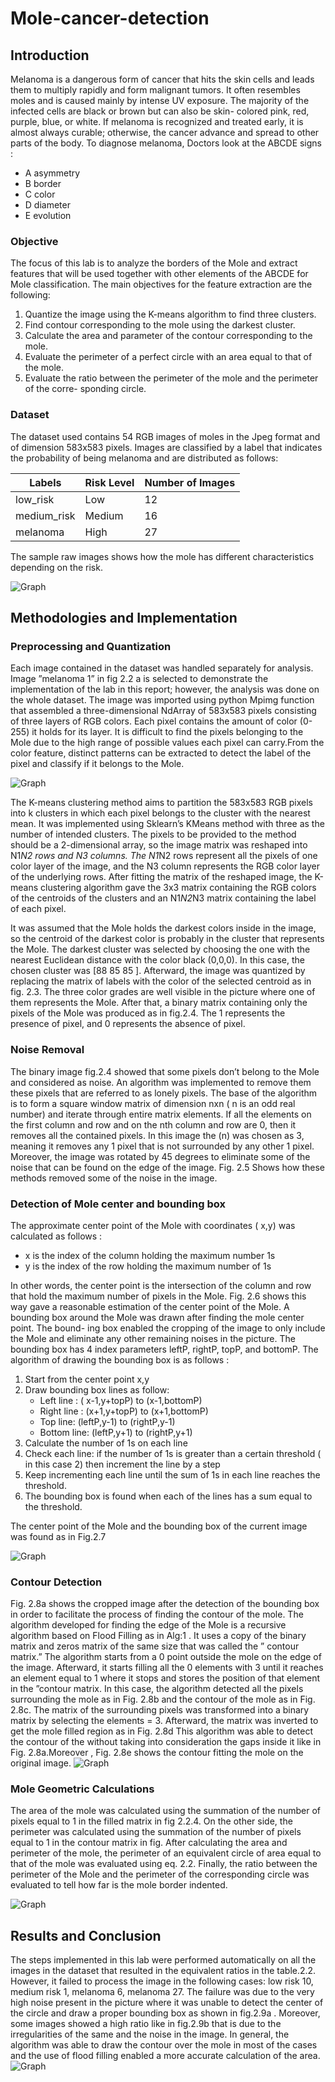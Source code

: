 # Mole-cancer-detection
## Introduction
Melanoma is a dangerous form of cancer that hits the skin cells and leads them to multiply rapidly and form malignant tumors. It often resembles moles and is caused mainly by intense UV exposure. The majority of the infected cells are black or brown but can also be skin- colored pink, red, purple, blue, or white. If melanoma is recognized and treated early, it is almost always curable; otherwise, the cancer advance and spread to other parts of the body. To diagnose melanoma, Doctors look at the ABCDE signs :
* A asymmetry
* B border
* C color
* D diameter 
* E evolution

### Objective
The focus of this lab is to analyze the borders of the Mole and extract features that will be used together with other elements of the ABCDE for Mole classification. The main objectives for the feature extraction are the following:
1. Quantize the image using the K-means algorithm to find three clusters.
1. Find contour corresponding to the mole using the darkest cluster.
1. Calculate the area and parameter of the contour corresponding to the mole.
1. Evaluate the perimeter of a perfect circle with an area equal to that of the mole.
1. Evaluate the ratio between the perimeter of the mole and the perimeter of the corre- sponding circle.

### Dataset

The dataset used contains 54 RGB images of moles in the Jpeg format and of dimension 583x583 pixels. Images are classified by a label that indicates the probability of being melanoma and are distributed as follows:


Labels | Risk Level | Number of Images
-------|-------|------
low_risk | Low | 12
medium_risk | Medium | 16
melanoma | High | 27


The sample raw images shows how the mole has different characteristics depending on the risk.

![Graph](https://github.com/engissa/Mole-cancer-detection/blob/master/Figures/raw_samples.png)

## Methodologies and Implementation
### Preprocessing and Quantization

Each image contained in the dataset was handled separately for analysis. Image ”melanoma 1” in fig 2.2 a is selected to demonstrate the implementation of the lab in this report; however, the analysis was done on the whole dataset. The image was imported using python Mpimg function that assembled a three-dimensional NdArray of 583x583 pixels consisting of three layers of RGB colors. Each pixel contains the amount of color (0-255) it holds for its layer. It is difficult to find the pixels belonging to the Mole due to the high range of possible values each pixel can carry.From the color feature, distinct patterns can be extracted to detect the label of the pixel and classify if it belongs to the Mole.

![Graph](https://github.com/engissa/Mole-cancer-detection/blob/master/Figures/quantizations.png)

The K-means clustering method aims to partition the 583x583 RGB pixels into k clusters in which each pixel belongs to the cluster with the nearest mean. It was implemented using Sklearn’s KMeans method with three as the number of intended clusters. The pixels to be provided to the method should be a 2-dimensional array, so the image matrix was reshaped into N1*N2 rows and N3 columns. The N1*N2 rows represent all the pixels of one color layer of the image, and the N3 column represents the RGB color layer of the underlying rows. After fitting the matrix of the reshaped image, the K-means clustering algorithm gave the 3x3 matrix containing the RGB colors of the centroids of the clusters and an N1*N2*N3 matrix containing the label of each pixel.

It was assumed that the Mole holds the darkest colors inside in the image, so the centroid of the darkest color is probably in the cluster that represents the Mole. The darkest cluster was selected by choosing the one with the nearest Euclidean distance with the color black (0,0,0). In this case, the chosen cluster was [88 85 85 ]. Afterward, the image was quantized by replacing the matrix of labels with the color of the selected centroid as in fig. 2.3. The three color grades are well visible in the picture where one of them represents the Mole. After that, a binary matrix containing only the pixels of the Mole was produced as in fig.2.4. The 1 represents the presence of pixel, and 0 represents the absence of pixel.
### Noise Removal

The binary image fig.2.4 showed that some pixels don’t belong to the Mole and considered as noise. An algorithm was implemented to remove them these pixels that are referred to as lonely pixels. The base of the algorithm is to form a square window matrix of dimension nxn ( n is an odd real number) and iterate through entire matrix elements. If all the elements on the first column and row and on the nth column and row are 0, then it removes all the contained pixels. In this image the (n) was chosen as 3, meaning it removes any 1 pixel that is not surrounded by any other 1 pixel. Moreover, the image was rotated by 45 degrees to eliminate some of the noise that can be found on the edge of the image. Fig. 2.5 Shows how these methods removed some of the noise in the image.

### Detection of Mole center and bounding box

The approximate center point of the Mole with coordinates ( x,y) was calculated as follows : 
* x is the index of the column holding the maximum number 1s
* y is the index of the row holding the maximum number of 1s

In other words, the center point is the intersection of the column and row that hold the maximum number of pixels in the Mole. Fig. 2.6 shows this way gave a reasonable estimation of the center point of the Mole.
A bounding box around the Mole was drawn after finding the mole center point. The bound- ing box enabled the cropping of the image to only include the Mole and eliminate any other remaining noises in the picture. The bounding box has 4 index parameters leftP, rightP, topP, and bottomP. The algorithm of drawing the bounding box is as follows :
1. Start from the center point x,y
1. Draw bounding box lines as follow:
    * Left line : ( x-1,y+topP) to (x-1,bottomP)
    * Right line : (x+1,y+topP) to (x+1,bottomP)
    * Top line: (leftP,y-1) to (rightP,y-1)
    * Bottom line: (leftP,y+1) to (rightP,y+1)
3. Calculate the number of 1s on each line
4. Check each line: if the number of 1s is greater than a certain threshold ( in this case 2) then increment the line by a step
5. Keep incrementing each line until the sum of 1s in each line reaches the threshold.
6. The bounding box is found when each of the lines has a sum equal to the threshold.

The center point of the Mole and the bounding box of the current image was found as in Fig.2.7

![Graph](https://github.com/engissa/Mole-cancer-detection/blob/master/Figures/bounding_box.png)
### Contour Detection

Fig. 2.8a shows the cropped image after the detection of the bounding box in order to facilitate the process of finding the contour of the mole. The algorithm developed for finding the edge of the Mole is a recursive algorithm based on Flood Filling as in Alg:1 . It uses a copy of the binary matrix and zeros matrix of the same size that was called the ” contour matrix.” The algorithm starts from a 0 point outside the mole on the edge of the image. Afterward, it starts filling all the 0 elements with 3 until it reaches an element equal to 1 where it stops and stores the position of that element in the ”contour matrix. In this case, the algorithm detected all the pixels surrounding the mole as in Fig. 2.8b and the contour of the mole as in Fig. 2.8c. The matrix of the surrounding pixels was transformed into a binary matrix by selecting the elements = 3. Afterward, the matrix was inverted to get the mole filled region as in Fig. 2.8d This algorithm was able to detect the contour of the without taking into consideration the gaps inside it like in Fig. 2.8a.Moreover , Fig. 2.8e shows the contour fitting the mole on the original image.
![Graph](https://github.com/engissa/Mole-cancer-detection/blob/master/Figures/algorithm.png)

### Mole Geometric Calculations

The area of the mole was calculated using the summation of the number of pixels equal to 1 in the filled matrix in fig 2.2.4. On the other side, the perimeter was calculated using the summation of the number of pixels equal to 1 in the contour matrix in fig. After calculating the area and perimeter of the mole, the perimeter of an equivalent circle of area equal to that of the mole was evaluated using eq. 2.2. Finally, the ratio between the perimeter of the Mole and the perimeter of the corresponding circle was evaluated to tell how far is the mole border indented.

![Graph](https://github.com/engissa/Mole-cancer-detection/blob/master/Figures/geometric.png)

## Results and Conclusion
The steps implemented in this lab were performed automatically on all the images in the dataset that resulted in the equivalent ratios in the table.2.2. However, it failed to process the image in the following cases: low risk 10, medium risk 1, melanoma 6, melanoma 27. The failure was due to the very high noise present in the picture where it was unable to detect the center of the circle and draw a proper bounding box as shown in fig.2.9a . Moreover, some images showed a high ratio like in fig.2.9b that is due to the irregularities of the same and the noise in the image. In general, the algorithm was able to draw the contour over the mole in most of the cases and the use of flood filling enabled a more accurate calculation of the area.
![Graph](https://github.com/engissa/Mole-cancer-detection/blob/master/Figures/results.png)